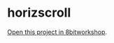 horizscroll
=====

[Open this project in 8bitworkshop](http://8bitworkshop.com/redir.html?platform=nes&githubURL=https%3A%2F%2Fgithub.com%2FAnthonyMoreno01%2Fhorizscroll&file=horizscroll.c).
